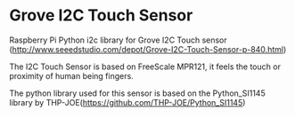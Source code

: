 Grove I2C Touch Sensor
======================
Raspberry Pi Python i2c library for Grove I2C Touch sensor (http://www.seeedstudio.com/depot/Grove-I2C-Touch-Sensor-p-840.html)

The I2C Touch Sensor is based on FreeScale MPR121, it feels the touch or proximity of human being fingers. 

The python library used for this sensor is based on the Python_SI1145 library by THP-JOE(https://github.com/THP-JOE/Python_SI1145)